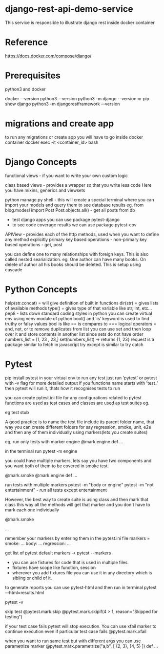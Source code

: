 # django-rest-api-demo-service

This service is responsible to illustrate django rest inside docker container

# Reference

https://docs.docker.com/compose/django/

# Prerequisites

python3 and docker

docker --version
python3 --version
python3 -m django --version or pip show django
python3 -m djangorestframework --version

# migrations and create app

to run any migrations or create app you will have to go inside docker container
docker exec -it <container_id> bash

# Django Concepts

functional views - if you want to write your own custom logic

class based views - provides a wrapper so that you write less code
Here you have mixins, generics and viewsets

python manage.py shell - this will create a special terminal where you can import your models
and query them to see database results
eg. from blog.modesl import Post
Post.objects.all() - get all posts from db

- test django apps you can use package pytest-django
- to see code coverage results we can use package pytest-cov

APIView - provides each of the http methods, used when you want to define any method explicitly
primary key based operations -
non-primary key based operations - get, post

you can define one to many relationships with foreign keys. This is also
called nested searialization.
eg. One author can have many books. On delete of author all his books should be deleted. This is
setup using cascade

<!-- class Author(models.Model):
    firstName=models.CharField(max_length=50)
    lastName=models.CharField(max_length=50)

    def __str__(self):
        return self.firstName

class Book(models.Model):
    title=models.CharField(max_length=50)
    ratings=models.CharField(max_length=10)
    author=models.ForeignKey(Author, related_name='books', on_delete=models.CASCADE) -->

# Python Concepts

help(str.concat) = will give definition of built in functions
dir(str) = gives lists of available methods
type(<variable>) = gives type of that variable like str, int, etc...
pep8 - lists down standard coding styles in python
you can create virtual env using venv module of python
bool() and 'is' keyword is used to find truthy or falsy values
bool is like ==
is compares to ===
logical operators = and, not, or
to remove duplicates from list you can use set and then loop over it and store contents in another list
since sets do not have order
numbers_list = [1, 23 , 23,]
set(numbers_list) -> returns {1, 23}
request is a package similar to fetch in javascript
try except is similar to try catch

# Pytest

pip install pytest in your virtual env
to run any test just run 'pytest' or pytest with -v flag for more detailed output
if you functiona name starts with 'test\_' then pytest will run it, thats how it recognises
tests to run

you can create pytest.ini file for any configurations related to pytest
functions are used as test cases and classes are used as test suites
eg.

<!-- [pytest]
python_files = test_*
python_classes = *Tests
python_functions = test_* -->

eg test stub

<!-- def test_checking:
  assert True -->

A good practice is to name the test file include its parent folder name,
that way you can create different folders for say regression, smoke, unit, e2e and then
any of them individually using markers(lets you create suites)

eg, run only tests with marker engine
@mark.engine
def ...

in the terminal run pytest -m engine

you could have multiple markers, lets say you have two components and you want
both of them to be covered in smoke test.

@mark.smoke
@mark.engine
def ...

run tests with multiple markers
pytest -m "body or engine"
pytest -m "not entertainment" - run all tests except entertainment

However, the best way to create suite is using class and then mark that class
this way all the methods will get that marker and you don't have to mark
each one individually

@mark.smoke

<!-- class SmokeTests:
  def demo (self):
    assert True -->

...

remember your markers by entering them in the pytest.ini file
markers =
smoke: ...
body: ...
regression: ...

get list of pytest default markers -> pytest --markers

- you can use fixtures for code that is used in multiple files.
- fixtures have scope like function, session
- wherever you add fixtures file you can use it in any directory which is
  sibling or child of it.

to generate reports you can use pytest-html
and then run in terminal pytest --html=results.html

pytest <path of files to run> -v

skip test
@pytest.mark.skip
@pytest.mark.skipif(4 > 1, reason="Skipped for testing")

if your test case fails pytest will stop execution. You can use xfail marker to continue execution
even if particular test case fails
@pytest.mark.xfail

when you want to run same test but with different args you can use parametrize marker
@pytest.mark.parametrize("a,b", [
{2, 3},
{4, 5}
])
def ...
